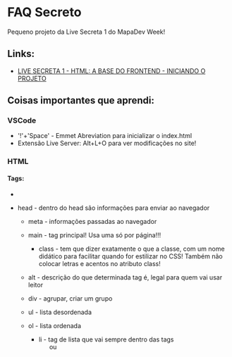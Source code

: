 # FAQ Secreto
Pequeno projeto da Live Secreta 1 do MapaDev Week!

## Links:
* [LIVE SECRETA 1 - HTML: A BASE DO FRONTEND - INICIANDO O PROJETO](https://www.youtube.com/watch?v=90uAdAXgYDk)

## Coisas importantes que aprendi:
### VSCode
* '!'+'Space' - Emmet Abreviation para inicializar o index.html
* Extensão Live Server: Alt+L+O para ver modificações no site!

### HTML
#### Tags:
* <!--Comentário!-->
* head - dentro do head são informações para enviar ao navegador

    * meta - informações passadas ao navegador 

    * main - tag principal! Usa uma só por página!!!

        * class - tem que dizer exatamente o que a classe, com um nome didático para facilitar quando for estilizar no CSS!
        Também não colocar letras e acentos no atributo class!

    * alt - descrição do que determinada tag é, legal para quem vai usar leitor

    * div - agrupar, criar um grupo

    * ul - lista desordenada

    * ol - lista ordenada

        * li -  tag de lista que vai sempre dentro das tags <ol> ou <ul> 